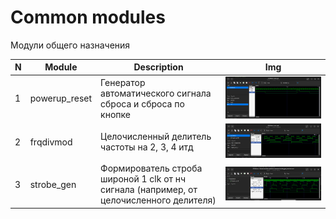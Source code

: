 # Common modules

Модули общего назначения

| N | Module | Description | Img |
| - | ------ | --- | --- |
| 1 | powerup_reset | Генератор автоматического сигнала сброса и сброса по кнопке | ![dds](https://github.com/VitaSound/hdl-modules/blob/main/common/powerup_reset_test/test.png?raw=true) |
| 2 | frqdivmod | Целочисленный делитель частоты на 2, 3, 4 итд | ![frqdivmod](https://github.com/VitaSound/hdl-modules/blob/main/common/frqdivmod_test/test.png?raw=true) |
| 3 | strobe_gen | Формирователь строба широной 1 clk от нч сигнала (например, от целочисленного делителя) | ![strobe_gen](https://github.com/VitaSound/hdl-modules/blob/main/common/strobe_gen_test/test.png?raw=true) |
